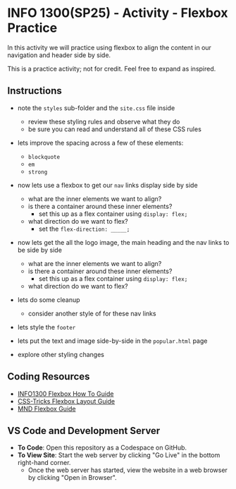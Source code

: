 # INFO 1300(SP25) - Activity - Flexbox Practice

In this activity we will practice using flexbox to align the content in our navigation and header side by side.

This is a practice activity; not for credit. Feel free to expand as inspired.

## Instructions 

- note the `styles` sub-folder and the `site.css` file inside
  - review these styling rules and observe what they do
  - be sure you can read and understand all of these CSS rules 
  
- lets improve the spacing across a few of these elements:
  - `blockquote`
  - `em`
  - `strong`

- now lets use a flexbox to get our `nav` links display side by side
  - what are the inner elements we want to align?
  - is there a container around these inner elements?
    - set this up as a flex container using `display: flex;`
  - what direction do we want to flex?  
    - set the `flex-direction: _____;`

- now lets get the all the logo image, the main heading and the nav links to be side by side
  - what are the inner elements we want to align?
  - is there a container around these inner elements? 
    - set this up as a flex container using `display: flex;`
  - what direction do we want to flex? 
  
- lets do some cleanup
  - consider another style of for these nav links

- lets style the `footer`

- lets put the text and image side-by-side in the `popular.html` page

- explore other styling changes 
  

## Coding Resources

- [INFO1300 Flexbox How To Guide](https://github.coecis.cornell.edu/info1300-spring25/info1300-2025sp-resources/blob/main/resources/flexbox-how-to-guide.pdf)
- [CSS-Tricks Flexbox Layout Guide](https://css-tricks.com/snippets/css/a-guide-to-flexbox/)
- [MND Flexbox Guide](https://developer.mozilla.org/en-US/docs/Learn_web_development/Core/CSS_layout/Flexbox)
  
## VS Code and Development Server

- **To Code**: Open this repository as a Codespace on GitHub.
- **To View Site**: Start the web server by clicking "Go Live" in the bottom right-hand corner.
  - Once the web server has started, view the website in a web browser by clicking "Open in Browser".
